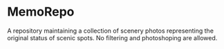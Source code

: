 # MemoRepo
A repository maintaining a collection of scenery photos representing the original status of scenic spots. No filtering and photoshoping are allowed.
